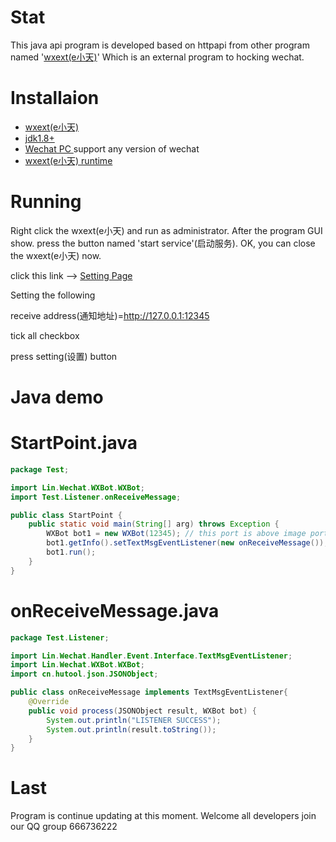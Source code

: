 # Stat
This java api program is developed based on httpapi from other program named '[wxext(e小天)](https://www.wxext.cn "e小天")'
Which is an external program to hocking wechat. 

# Installaion
+ [wxext(e小天)](https://www.wxext.cn/app/install.html "安装e小天")
+ [jdk1.8+](https://www.oracle.com/java/technologies/ "Java")
+ [Wechat PC ](https://pc.weixin.qq.com/ "微信 PC 版") support any version of wechat
+ [wxext(e小天) runtime](https://www.wxext.cn/app/install.html "")

# Running
Right click the wxext(e小天) and run as administrator.
After the program GUI show. press the button named 'start service'(启动服务).
OK, you can close the wxext(e小天) now.

click this link --> [Setting Page](https://www.wxext.cn/app/settings.html "") 

Setting the following

receive address(通知地址)=http://127.0.0.1:12345

tick all checkbox

press setting(设置) button

# Java demo

# StartPoint.java
```java
package Test;

import Lin.Wechat.WXBot.WXBot;
import Test.Listener.onReceiveMessage;

public class StartPoint {
	public static void main(String[] arg) throws Exception {
		WXBot bot1 = new WXBot(12345); // this port is above image port1
		bot1.getInfo().setTextMsgEventListener(new onReceiveMessage());
		bot1.run();
	}
}
```

# onReceiveMessage.java
```java
package Test.Listener;

import Lin.Wechat.Handler.Event.Interface.TextMsgEventListener;
import Lin.Wechat.WXBot.WXBot;
import cn.hutool.json.JSONObject;

public class onReceiveMessage implements TextMsgEventListener{
	@Override
	public void process(JSONObject result, WXBot bot) {
		System.out.println("LISTENER SUCCESS");
		System.out.println(result.toString());
	}	
}
```

# Last
Program is continue updating at this moment. Welcome all developers join our QQ group 666736222
